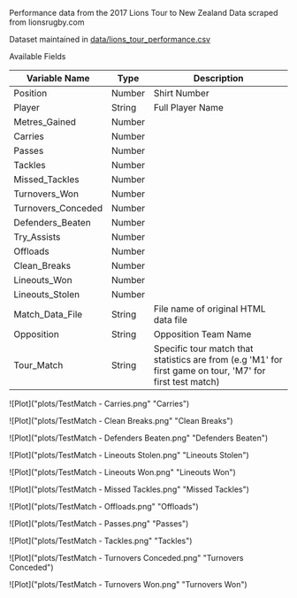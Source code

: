 Performance data from the 2017 Lions Tour to New Zealand
Data scraped from lionsrugby.com

Dataset maintained in [data/lions_tour_performance.csv](/data/lions_tour_performance_data.csv) 

Available Fields 

Variable Name | Type | Description
------------ | ------------- | -------------
Position | Number | Shirt Number
Player | String | Full Player Name
Metres_Gained | Number | 
Carries | Number | 
Passes | Number | 
Tackles | Number | 
Missed_Tackles | Number | 
Turnovers_Won | Number | 
Turnovers_Conceded | Number | 
Defenders_Beaten | Number | 
Try_Assists | Number | 
Offloads | Number | 
Clean_Breaks | Number | 
Lineouts_Won | Number | 
Lineouts_Stolen | Number | 
Match_Data_File | String | File name of original HTML data file
Opposition | String | Opposition Team Name
Tour_Match | String | Specific tour match that statistics are from (e.g 'M1' for first game on tour, 'M7' for first test match)

![Plot]("plots/TestMatch -  Carries.png" "Carries")

![Plot]("plots/TestMatch -  Clean Breaks.png" "Clean Breaks")

![Plot]("plots/TestMatch -  Defenders Beaten.png" "Defenders Beaten")

![Plot]("plots/TestMatch -  Lineouts Stolen.png" "Lineouts Stolen")

![Plot]("plots/TestMatch -  Lineouts Won.png" "Lineouts Won")

![Plot]("plots/TestMatch -  Missed Tackles.png" "Missed Tackles")

![Plot]("plots/TestMatch -  Offloads.png" "Offloads")

![Plot]("plots/TestMatch -  Passes.png" "Passes")

![Plot]("plots/TestMatch -  Tackles.png" "Tackles")

![Plot]("plots/TestMatch -  Turnovers Conceded.png" "Turnovers Conceded")

![Plot]("plots/TestMatch -  Turnovers Won.png" "Turnovers Won")
